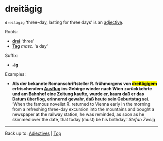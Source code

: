 # dreitägig

`dreitägig` ‘three-day, lasting for three days’ is an [adjective](../../index.md).

Roots:
- **[drei](../../../quantifiers/drei.md)** ‘three’
- **[Tag](../../../nouns/t/ta/Tag.md)** *masc.* ‘a day’

Suffix:
- **[-ig](../../suffixes/_ig.md)**

Examples:
- **Als der bekannte Romanschriftsteller R. frühmorgens von <mark>dreitägigem</mark> erfrischendem [Ausflug](../../../nouns/a/au/Ausflug.md) ins Gebirge wieder nach Wien zurückkehrte und am Bahnhof eine Zeitung kaufte, wurde er, kaum daß er das Datum überflog, erinnernd gewahr, daß heute sein Geburtstag sei.** ‘When the famous novelist R. returned to Vienna early in the morning from a refreshing three-day excursion into the mountains and bought a newspaper at the railway station, he was reminded, as soon as he skimmed over the date, that today (must) be his birthday.’ *Stefan Zweig*

----

Back up to: [Adjectives](../../index.md) | [Top](../../../index.md)
